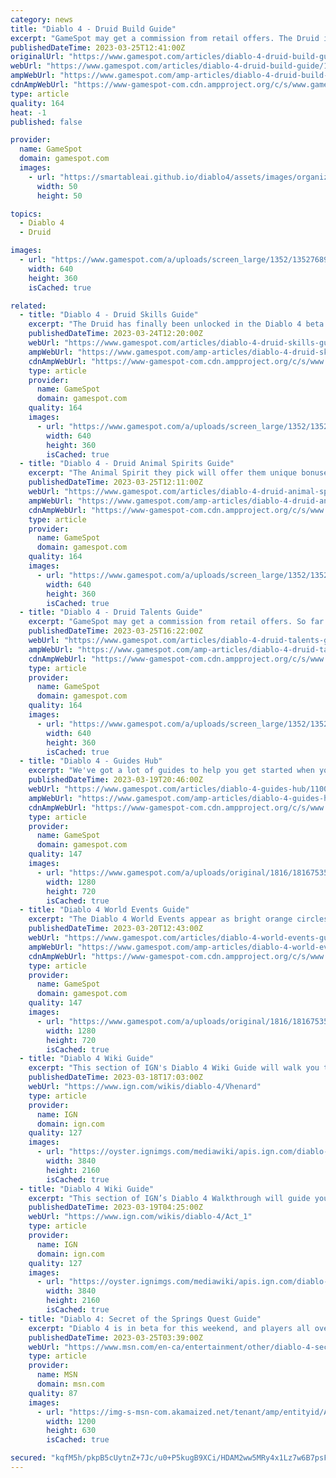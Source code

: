 ```yaml
---
category: news
title: "Diablo 4 - Druid Build Guide"
excerpt: "GameSpot may get a commission from retail offers. The Druid is an intriguing class in the Diablo 4 beta. While players are enamored with the idea of transforming into a werebear or summoning wolves on ..."
publishedDateTime: 2023-03-25T12:41:00Z
originalUrl: "https://www.gamespot.com/articles/diablo-4-druid-build-guide/1100-6512710/"
webUrl: "https://www.gamespot.com/articles/diablo-4-druid-build-guide/1100-6512710/"
ampWebUrl: "https://www.gamespot.com/amp-articles/diablo-4-druid-build-guide/1100-6512710/"
cdnAmpWebUrl: "https://www-gamespot-com.cdn.ampproject.org/c/s/www.gamespot.com/amp-articles/diablo-4-druid-build-guide/1100-6512710/"
type: article
quality: 164
heat: -1
published: false

provider:
  name: GameSpot
  domain: gamespot.com
  images:
    - url: "https://smartableai.github.io/diablo4/assets/images/organizations/gamespot.com-50x50.jpg"
      width: 50
      height: 50

topics:
  - Diablo 4
  - Druid

images:
  - url: "https://www.gamespot.com/a/uploads/screen_large/1352/13527689/4112039-diabloiv_ultimateeditionbreakdown.mp4.00_00_04_01.still001.jpg"
    width: 640
    height: 360
    isCached: true

related:
  - title: "Diablo 4 - Druid Skills Guide"
    excerpt: "The Druid has finally been unlocked in the Diablo 4 beta after being locked for the first weekend. Now, all players have access to the shape-shifting class, which has not been available in the series ..."
    publishedDateTime: 2023-03-24T12:20:00Z
    webUrl: "https://www.gamespot.com/articles/diablo-4-druid-skills-guide/1100-6512695/"
    ampWebUrl: "https://www.gamespot.com/amp-articles/diablo-4-druid-skills-guide/1100-6512695/"
    cdnAmpWebUrl: "https://www-gamespot-com.cdn.ampproject.org/c/s/www.gamespot.com/amp-articles/diablo-4-druid-skills-guide/1100-6512695/"
    type: article
    provider:
      name: GameSpot
      domain: gamespot.com
    quality: 164
    images:
      - url: "https://www.gamespot.com/a/uploads/screen_large/1352/13527689/4114967-livestream_diablo4beta.jpg"
        width: 640
        height: 360
        isCached: true
  - title: "Diablo 4 - Druid Animal Spirits Guide"
    excerpt: "The Animal Spirit they pick will offer them unique bonuses, which are called Boons in Diablo 4. There's no word on what the Animal Spirits will be yet or what each of their Boons will be. Players ..."
    publishedDateTime: 2023-03-25T12:11:00Z
    webUrl: "https://www.gamespot.com/articles/diablo-4-druid-animal-spirits-guide/1100-6512709/"
    ampWebUrl: "https://www.gamespot.com/amp-articles/diablo-4-druid-animal-spirits-guide/1100-6512709/"
    cdnAmpWebUrl: "https://www-gamespot-com.cdn.ampproject.org/c/s/www.gamespot.com/amp-articles/diablo-4-druid-animal-spirits-guide/1100-6512709/"
    type: article
    provider:
      name: GameSpot
      domain: gamespot.com
    quality: 164
    images:
      - url: "https://www.gamespot.com/a/uploads/screen_large/1352/13527689/4114967-livestream_diablo4beta.jpg"
        width: 640
        height: 360
        isCached: true
  - title: "Diablo 4 - Druid Talents Guide"
    excerpt: "GameSpot may get a commission from retail offers. So far in the Diablo 4 beta, the Druid has been a bit underwhelming for most players. While most find the Druid's skills enjoyable from strictly an ..."
    publishedDateTime: 2023-03-25T16:22:00Z
    webUrl: "https://www.gamespot.com/articles/diablo-4-druid-talents-guide/1100-6512711/"
    ampWebUrl: "https://www.gamespot.com/amp-articles/diablo-4-druid-talents-guide/1100-6512711/"
    cdnAmpWebUrl: "https://www-gamespot-com.cdn.ampproject.org/c/s/www.gamespot.com/amp-articles/diablo-4-druid-talents-guide/1100-6512711/"
    type: article
    provider:
      name: GameSpot
      domain: gamespot.com
    quality: 164
    images:
      - url: "https://www.gamespot.com/a/uploads/screen_large/1352/13527689/4114321-gameplay_d4_stronghold_v1.jpg"
        width: 640
        height: 360
        isCached: true
  - title: "Diablo 4 - Guides Hub"
    excerpt: "We've got a lot of guides to help you get started when you play Diablo 4. Diablo 4 is the latest iteration of the popular action role-playing game (ARPG) from Activision-Blizzard. Set in the world of ..."
    publishedDateTime: 2023-03-19T20:46:00Z
    webUrl: "https://www.gamespot.com/articles/diablo-4-guides-hub/1100-6512481/"
    ampWebUrl: "https://www.gamespot.com/amp-articles/diablo-4-guides-hub/1100-6512481/"
    cdnAmpWebUrl: "https://www-gamespot-com.cdn.ampproject.org/c/s/www.gamespot.com/amp-articles/diablo-4-guides-hub/1100-6512481/"
    type: article
    provider:
      name: GameSpot
      domain: gamespot.com
    quality: 147
    images:
      - url: "https://www.gamespot.com/a/uploads/original/1816/18167535/4114626-diablo4guideshub.jpg"
        width: 1280
        height: 720
        isCached: true
  - title: "Diablo 4 World Events Guide"
    excerpt: "The Diablo 4 World Events appear as bright orange circles on your minimap (to differentiate them from main quests and sidequests). Upon reaching the area, the type of task and requirement will appear."
    publishedDateTime: 2023-03-20T12:43:00Z
    webUrl: "https://www.gamespot.com/articles/diablo-4-world-events-guide/1100-6512477/"
    ampWebUrl: "https://www.gamespot.com/amp-articles/diablo-4-world-events-guide/1100-6512477/"
    cdnAmpWebUrl: "https://www-gamespot-com.cdn.ampproject.org/c/s/www.gamespot.com/amp-articles/diablo-4-world-events-guide/1100-6512477/"
    type: article
    provider:
      name: GameSpot
      domain: gamespot.com
    quality: 147
    images:
      - url: "https://www.gamespot.com/a/uploads/original/1816/18167535/4114512-diablo4worldeventsguide-.jpg"
        width: 1280
        height: 720
        isCached: true
  - title: "Diablo 4 Wiki Guide"
    excerpt: "This section of IGN's Diablo 4 Wiki Guide will walk you through how to approach her boss fight. Vhenard is a tricky boss fight, as she requires a lot of moving around and patience. In order to take ..."
    publishedDateTime: 2023-03-18T17:03:00Z
    webUrl: "https://www.ign.com/wikis/diablo-4/Vhenard"
    type: article
    provider:
      name: IGN
      domain: ign.com
    quality: 127
    images:
      - url: "https://oyster.ignimgs.com/mediawiki/apis.ign.com/diablo-4/4/41/D4-Vhenard-1.JPG"
        width: 3840
        height: 2160
        isCached: true
  - title: "Diablo 4 Wiki Guide"
    excerpt: "This section of IGN’s Diablo 4 Walkthrough will guide you through the game’s first Act, called A Cold and Iron Faith. This is also when the world ..."
    publishedDateTime: 2023-03-19T04:25:00Z
    webUrl: "https://www.ign.com/wikis/diablo-4/Act_1"
    type: article
    provider:
      name: IGN
      domain: ign.com
    quality: 127
    images:
      - url: "https://oyster.ignimgs.com/mediawiki/apis.ign.com/diablo-4/5/51/Diablo4-act_1-1.JPG"
        width: 3840
        height: 2160
        isCached: true
  - title: "Diablo 4: Secret of the Springs Quest Guide"
    excerpt: "Diablo 4 is in beta for this weekend, and players all over the world will be logging in to try their hand at this isometric action RPG ahead of its release. While the beta only allows players to get ..."
    publishedDateTime: 2023-03-25T03:39:00Z
    webUrl: "https://www.msn.com/en-ca/entertainment/other/diablo-4-secret-of-the-springs-quest-guide/ar-AA193iBm"
    type: article
    provider:
      name: MSN
      domain: msn.com
    quality: 87
    images:
      - url: "https://img-s-msn-com.akamaized.net/tenant/amp/entityid/AA193elo.img?h=630&w=1200&m=6&q=60&o=t&l=f&f=jpg&x=684&y=67"
        width: 1200
        height: 630
        isCached: true

secured: "kqfM5h/pkpB5cUytnZ+7Jc/u0+P5kugB9XCi/HDAM2ww5MRy4x1Lz7w6B7psFwM7AmndAgj+gGP5AYpglYGGsrT7hsWGdpwEHH1mFGNVVEkQ2ej5AaS+b/JLJe3BSVIKDufl/pdNwUMlntOab8DPQu04P51UI0K9c7naWBpaXfrCcPGb06O/Gk7Vq3UTxxxnKYWJzB63XqaZoaP6jKFeprPdwmm2FlV5PquNvcV+JVfR8HfdMkraT86OYg89TzUvctF5i7oBjLCO8BAJp3823n9Tn2Q6r/gEsEtASa2iQ1NaGG3uqx719qnBpRrkDHhTr/Be63gFiTdF/aklr/NC715rbUNOke81Yhv/hoylXAI=;93AkcZJ2sTs9FF3MtF6cpw=="
---
```


